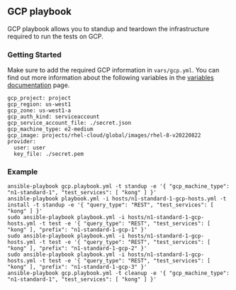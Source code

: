 ## GCP playbook
GCP playbook allows you to standup and teardown the infrastructure required to run the tests on GCP.

### Getting Started
Make sure to add the required GCP information in `vars/gcp.yml`. You can find out more information about the following variables in the [variables documentation](/docs/variables.md#gcp) page.

```
gcp_project: project
gcp_region: us-west1
gcp_zone: us-west1-a
gcp_auth_kind: serviceaccount
gcp_service_account_file: ./secret.json
gcp_machine_type: e2-medium
gcp_image: projects/rhel-cloud/global/images/rhel-8-v20220822
provider:
  user: user
  key_file: ./secret.pem
```

### Example
```
ansible-playbook gcp.playbook.yml -t standup -e '{ "gcp_machine_type": "n1-standard-1", "test_services": [ "kong" ] }'
ansible-playbook playbook.yml -i hosts/n1-standard-1-gcp-hosts.yml -t install -t standup -e '{ "query_type": "REST", "test_services": [ "kong" ] }'
sudo ansible-playbook playbook.yml -i hosts/n1-standard-1-gcp-hosts.yml -t test -e '{ "query_type": "REST", "test_services": [ "kong" ], "prefix": "n1-standard-1-gcp-1" }'
sudo ansible-playbook playbook.yml -i hosts/n1-standard-1-gcp-hosts.yml -t test -e '{ "query_type": "REST", "test_services": [ "kong" ], "prefix": "n1-standard-1-gcp-2" }'
sudo ansible-playbook playbook.yml -i hosts/n1-standard-1-gcp-hosts.yml -t test -e '{ "query_type": "REST", "test_services": [ "kong" ], "prefix": "n1-standard-1-gcp-3" }'
ansible-playbook gcp.playbook.yml -t cleanup -e '{ "gcp_machine_type": "n1-standard-1", "test_services": [ "kong" ] }'
```

